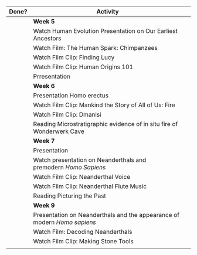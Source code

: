 | Done? | Activity                                                                 |     |
| ----- | ------------------------------------------------------------------------ | --- |
|       | **Week 5**                                                               |     |
|       | Watch Human Evolution Presentation on Our Earliest Ancestors             |     |
|       | Watch Film: The Human Spark: Chimpanzees                                 |     |
|       | Watch Film Clip: Finding Lucy                                            |     |
|       | Watch Film Clip: Human Origins 101                                       |     |
|       | Prresentation                                                            |     |
|       | **Week 6**                                                               |     |
|       | Presentation Homo erectus                                                |     |
|       | Watch Film Clip: Mankind the Story of All of Us: Fire                    |     |
|       | Watch Film Clip: Dmanisi                                                 |     |
|       | Reading Microstratigraphic evidence of in situ fire of Wonderwerk Cave   |     |
|       | **Week 7**                                                               |     |
|       | Presentation                                                             |     |
|       | Watch presentation on Neanderthals and premodern _Homo Sapiens_          |     |
|       | Watch Film Clip: Neanderthal Voice                                       |     |
|       | Watch Film Clip: Neanderthal Flute Music                                 |     |
|       | Reading Picturing the Past                                               |     |
|       | **Week 9**                                                               |     |
|       | Presentation on Neanderthals and the appearance of modern _Homo sapiens_ |     |
|       | Watch Film: Decoding Neanderthals                                        |     |
|       | Watch Film Clip: Making Stone Tools                                      |     |
|       |                                                                          |     |
